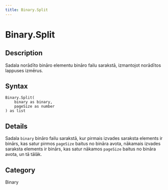 ```yaml
---
title: Binary.Split
---
```


# Binary.Split


## Description

Sadala norādīto bināro elementu bināro failu sarakstā, izmantojot norādītos lappuses izmērus.


## Syntax

```powerquery
Binary.Split(
    binary as binary,
    pageSize as number
) as list
```


## Details

Sadala <code>binary</code> bināro failu sarakstā, kur pirmais izvades saraksta elements ir binārs, kas satur pirmos <code>pageSize</code> baitus no    bināra avota, nākamais izvades saraksta elements ir binārs, kas satur nākamos <code>pageSize</code> baitus no bināra avota, un tā tālāk.



## Category
Binary
